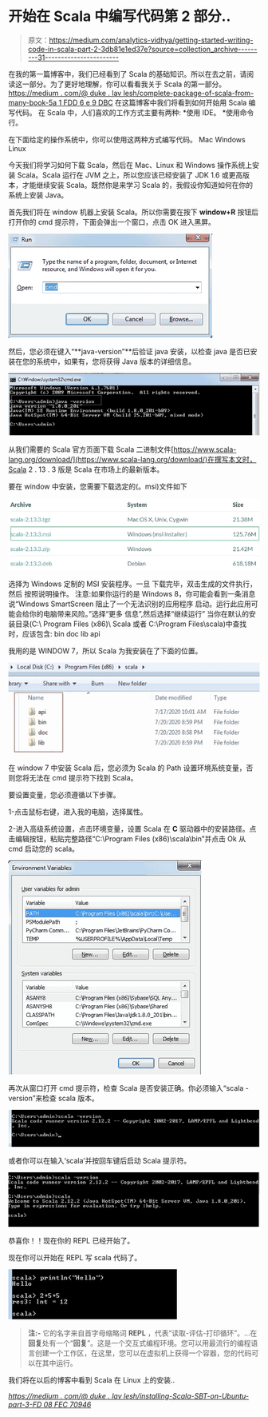 # 开始在 Scala 中编写代码第 2 部分..

> 原文：<https://medium.com/analytics-vidhya/getting-started-writing-code-in-scala-part-2-3db81e1ed37e?source=collection_archive---------31----------------------->

在我的第一篇博客中，我们已经看到了 Scala 的基础知识。所以在去之前，请阅读这一部分。为了更好地理解，你可以看看我关于 Scala 的第一部分。[https://medium . com/@ duke . lav lesh/complete-package-of-scala-from-many-book-5a 1 FDD 6 e 9 DBC](/@duke.lavlesh/complete-package-of-scala-from-many-book-5a1fdd6e9dbc)
在这篇博客中我们将看到如何开始用 Scala 编写代码。
在 Scala 中，人们喜欢的工作方式主要有两种:
*使用 IDE。
*使用命令行。

在下面给定的操作系统中，你可以使用这两种方式编写代码。
Mac
Windows
Linux

今天我们将学习如何下载 Scala，然后在 Mac、Linux 和 Windows 操作系统上安装 Scala。Scala 运行在 JVM 之上，所以您应该已经安装了 JDK 1.6 或更高版本，才能继续安装 Scala。既然你是来学习 Scala 的，我假设你知道如何在你的系统上安装 Java。

首先我们将在 window 机器上安装 Scala。所以你需要在按下 **window+R** 按钮后打开你的 cmd 提示符，下面会弹出一个窗口，点击 OK 进入黑屏。

![](img/08aa55f8c16090ec27aea3e54a7c5cf1.png)

然后，您必须在键入“**java-version”**后验证 java 安装，以检查 java 是否已安装在您的系统中，如果有，您将获得 Java 版本的详细信息。

![](img/94c9e9bab93ac407735db2425285ec0c.png)

从我们需要的 Scala 官方页面下载 Scala 二进制文件[https://www.scala-lang.org/download/](https://www.scala-lang.org/download/)在撰写本文时，Scala 2 . 13 . 3 版是 Scala 在市场上的最新版本。

要在 window 中安装，您需要下载选定的(。msi)文件如下

![](img/21e7a595939b5417a73ad630104f603b.png)

选择为 Windows 定制的 MSI 安装程序。一旦
下载完毕，双击生成的文件执行，然后
按照说明操作。
注意:如果你运行的是 Windows 8，你可能会看到一条消息
说“Windows SmartScreen 阻止了一个无法识别的应用程序
启动。运行此应用可能会给你的电脑带来风险。”选择“更多
信息”,然后选择“继续运行”
当你在默认的安装目录(C:\ Program Files
(x86)\ Scala 或者 C:\Program Files\scala)中查找时，应该包含:
bin doc lib api

我用的是 WINDOW 7，所以 Scala 为我安装在了下面的位置。

![](img/f61c88d8bf55825b7952556c99f50eb3.png)

在 window 7 中安装 Scala 后，您必须为 Scala 的 Path 设置环境系统变量，否则您将无法在 cmd 提示符下找到 Scala。

要设置变量，您必须遵循以下步骤。

1-点击鼠标右键，进入我的电脑，选择属性。

2-进入高级系统设置，点击环境变量，设置 Scala 在 **C** 驱动器中的安装路径。点击编辑按钮，粘贴完整路径“C:\Program Files (x86)\scala\bin”并点击 Ok 从 cmd 启动您的 scala。

![](img/cdd6b96363250229d1973f5cded89e68.png)

再次从窗口打开 cmd 提示符，检查 Scala 是否安装正确。你必须输入“scala -version”来检查 scala 版本。

![](img/1cfe49cc808d764f66ffed88429e536d.png)

或者你可以在输入‘scala’并按回车键后启动 Scala 提示符。

![](img/3141b2d22f9f62aa58a28d0a289d2a50.png)

恭喜你！！现在你的 REPL 已经开始了。

现在你可以开始在 REPL 写 scala 代码了。

![](img/86825cce08d2904fba19896a5dfaa164.png)

> **注:-** 它的名字来自首字母缩略词 **REPL** ，代表“读取-评估-打印循环”。…在**回复**处有一个“**回复**”。这是一个交互式编程环境。您可以用最流行的编程语言创建一个工作区，在这里，您可以在虚拟机上获得一个容器，您的代码可以在其中运行。

我们将在以后的博客中看到 Scala 在 Linux 上的安装..

[*https://medium . com/@ duke . lav lesh/installing-Scala-SBT-on-Ubuntu-part-3-FD 08 FEC 70946*](/@duke.lavlesh/installing-scala-sbt-on-ubuntu-part-3-fd08fec70946)